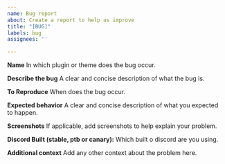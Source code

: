 ```yaml
---
name: Bug report
about: Create a report to help us improve
title: "[BUG]"
labels: bug
assignees: ''

---
```


**Name**
In which plugin or theme does the bug occur.

**Describe the bug**
A clear and concise description of what the bug is.

**To Reproduce**
When does the bug occur.

**Expected behavior**
A clear and concise description of what you expected to happen.

**Screenshots**
If applicable, add screenshots to help explain your problem.

**Discord Built (stable, ptb or canary):**
Which built o discord are you using.

**Additional context**
Add any other context about the problem here.
